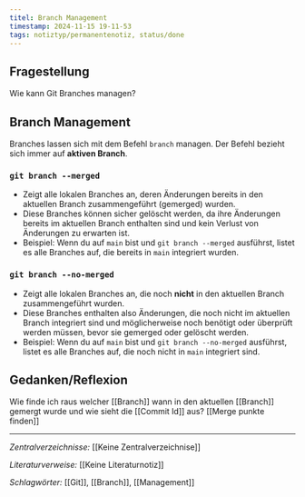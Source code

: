 ```yaml
---
titel: Branch Management
timestamp: 2024-11-15 19-11-53
tags: notiztyp/permanentenotiz, status/done
---
```

## Fragestellung
Wie kann Git Branches managen?

## Branch Management
Branches lassen sich mit dem Befehl `branch` managen. Der Befehl bezieht sich immer auf  **aktiven Branch**.

### `git branch --merged`

- Zeigt alle lokalen Branches an, deren Änderungen bereits in den aktuellen Branch zusammengeführt (gemerged) wurden.
- Diese Branches können sicher gelöscht werden, da ihre Änderungen bereits im aktuellen Branch enthalten sind und kein Verlust von Änderungen zu erwarten ist.
- Beispiel: Wenn du auf `main` bist und `git branch --merged` ausführst, listet es alle Branches auf, die bereits in `main` integriert wurden.

### `git branch --no-merged`

- Zeigt alle lokalen Branches an, die noch **nicht** in den aktuellen Branch zusammengeführt wurden.
- Diese Branches enthalten also Änderungen, die noch nicht im aktuellen Branch integriert sind und möglicherweise noch benötigt oder überprüft werden müssen, bevor sie gemerged oder gelöscht werden.
- Beispiel: Wenn du auf `main` bist und `git branch --no-merged` ausführst, listet es alle Branches auf, die noch nicht in `main` integriert sind.


## Gedanken/Reflexion
Wie finde ich raus welcher [[Branch]] wann in den aktuellen [[Branch]] gemergt wurde und wie sieht die [[Commit Id]] aus? [[Merge punkte finden]]

---
*Zentralverzeichnisse:*
[[Keine Zentralverzeichnise]]

*Literaturverweise:*
[[Keine Literaturnotiz]]

*Schlagwörter:*
[[Git]], [[Branch]], [[Management]]